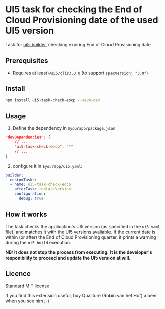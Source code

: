 # UI5 task for checking the End of Cloud Provisioning date of the used UI5 version 

Task for [ui5-builder](https://github.com/SAP/ui5-builder), checking expiring End of Cloud Provisioning date

## Prerequisites

- Requires at least [`@ui5/cli@3.0.0`](https://sap.github.io/ui5-tooling/v3/pages/CLI/) (to support [`specVersion: "3.0"`](https://sap.github.io/ui5-tooling/pages/Configuration/#specification-version-30))

## Install

```bash
npm install ui5-task-check-eocp --save-dev
```

## Usage

1. Define the dependency in `$yourapp/package.json`:

```json
"devDependencies": {
    // ...
    "ui5-task-check-eocp": "*"
    // ...
}
```

2. configure it in `$yourapp/ui5.yaml`:

```yaml
builder:
  customTasks:
  - name: ui5-task-check-eocp
    afterTask: replaceVersion
    configuration:
      debug: true
```

## How it works

The task checks the application's UI5 version (as specified in the `ui5.yaml` file), and matches it with the UI5 versions avaliable. If the current date is within (or after) the End of Cloud Provisioning quarter, it prints a warning during the `ui5 build` execution.

**NB: It does not stop the process from executing. It is the developer's responibility to proceed and update the UI5 version at will.**

## Licence

Standard MIT license

If you find this extension useful, buy Qualiture (Robin van het Hof) a beer when you see him ;-)
